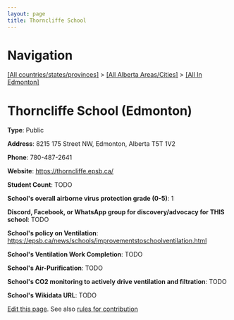 ```yaml
---
layout: page
title: Thorncliffe School
---
```

# Navigation

[[All countries/states/provinces]](../../..) > [[All Alberta Areas/Cities]](../..) > [[All In Edmonton]](..)

# Thorncliffe School (Edmonton)

**Type**: Public

**Address**: 8215 175 Street NW, Edmonton, Alberta T5T 1V2

**Phone**: 780-487-2641

**Website**: <https://thorncliffe.epsb.ca/>

**Student Count**: TODO

**School's overall airborne virus protection grade (0-5)**: 1

**Discord, Facebook, or WhatsApp group for discovery/advocacy for THIS school**: TODO

**School's policy on Ventilation**: <https://epsb.ca/news/schools/improvementstoschoolventilation.html>

**School's Ventilation Work Completion**: TODO

**School's Air-Purification**: TODO

**School's CO2 monitoring to actively drive ventilation and filtration**: TODO

**School's Wikidata URL**: TODO


[Edit this page](https://github.com/ventilate-schools/AB/edit/main/./Edmonton/Thorncliffe_School.md). See also [rules for contribution](../../../contribution-rules/)